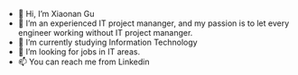 - 👋 Hi, I’m Xiaonan Gu
- 👀 I’m an experienced IT project mananger, and my passion is to let every engineer working without IT project mananger.
- 🌱 I’m currently studying Information Technology
- 💞️ I’m looking for jobs in IT areas.
- 📫 You can reach me from Linkedin
<!---
pipeapplenan/pipeapplenan is a ✨ special ✨ repository because its `README.md` (this file) appears on your GitHub profile.
You can click the Preview link to take a look at your changes.
--->


